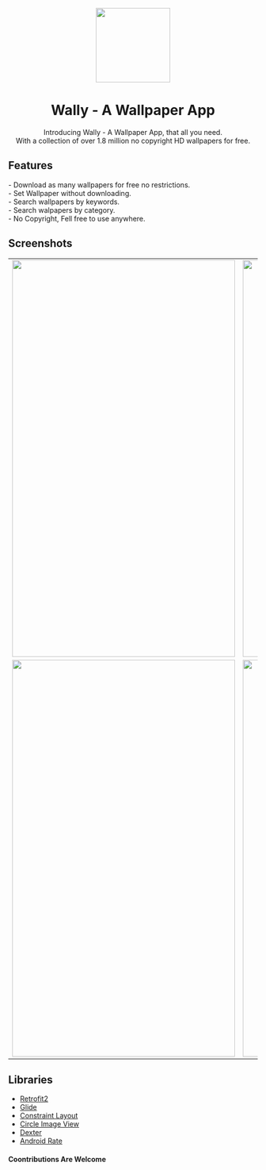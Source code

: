 <p align="center"> 
<img src="https://github.com/nikhilverma360/Wally/blob/main/app/src/main/res/mipmap-hdpi/applogo.png" width="150" height="150">
</p>

<h1 align="center">Wally - A Wallpaper App</h1>
<p align="center">Introducing Wally - A Wallpaper App, that all you need. <br> With a collection of over 1.8 million no copyright HD wallpapers for free. </p>

<h2>Features</h2>
- Download as many wallpapers for free no restrictions.<br>
- Set Wallpaper without downloading.<br>
- Search wallpapers by keywords.<br>
- Search walpapers by category.<br>
- No Copyright, Fell free to use anywhere.<br>

<h2>Screenshots</h2>
<table>
      <tr><td><img src="https://github.com/nikhilverma360/Wally/blob/main/screenshots/tia6069214591287320813.png" width="450" height="800"></td><td><img src="https://github.com/nikhilverma360/Wally/blob/main/screenshots/tia3343040576979988793.png" width="450" height="800"></td></tr>
      <tr><td><img src="https://github.com/nikhilverma360/Wally/blob/main/screenshots/tia3495411377985276582.png" width="450" height="800"></td><td><img src="https://github.com/nikhilverma360/Wally/blob/main/screenshots/tia2885999804971427309.png" width="450" height="800"></td></tr>
</table>

## Libraries

* [Retrofit2](https://github.com/square/retrofit)
* [Glide](https://github.com/bumptech/glide)
* [Constraint Layout](https://developer.android.com/reference/android/support/constraint/ConstraintLayout)
* [Circle Image View](https://github.com/hdodenhof/CircleImageView)
* [Dexter](https://github.com/Karumi/Dexter)
* [Android Rate](https://github.com/hotchemi/Android-Rate)


#### Coontributions Are Welcome
